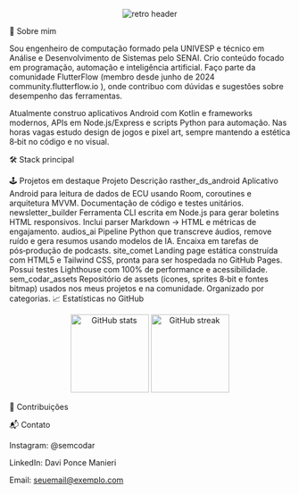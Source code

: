 <!-- Retro 8‑bit GitHub profile README for Davi Ponce Manieri --> <p align="center"> <!-- Animated 8‑bit style header using a monospace retro font --> <img src="https://readme-typing-svg.herokuapp.com?font=Press+Start+2P&size=14&duration=3500&pause=1000&color=00FF00&center=true&vCenter=true&width=600&lines=>+HELLO+WORLD;>+I'M+DAVI+PONCE+MANIERI;>+SOFTWARE+ENGINEER;>+PIXEL+ART+DEV" alt="retro header" /> </p>
👾 Sobre mim

Sou engenheiro de computação formado pela UNIVESP e técnico em Análise e Desenvolvimento de Sistemas pelo SENAI. Crio conteúdo focado em programação, automação e inteligência artificial. Faço parte da comunidade FlutterFlow (membro desde junho de 2024
community.flutterflow.io
), onde contribuo com dúvidas e sugestões sobre desempenho das ferramentas.

Atualmente construo aplicativos Android com Kotlin e frameworks modernos, APIs em Node.js/Express e scripts Python para automação. Nas horas vagas estudo design de jogos e pixel art, sempre mantendo a estética 8‑bit no código e no visual.

🛠️ Stack principal












🕹️ Projetos em destaque
Projeto	Descrição
rasther_ds_android	Aplicativo Android para leitura de dados de ECU usando Room, coroutines e arquitetura MVVM. Documentação de código e testes unitários.
newsletter_builder	Ferramenta CLI escrita em Node.js para gerar boletins HTML responsivos. Inclui parser Markdown → HTML e métricas de engajamento.
audios_ai	Pipeline Python que transcreve áudios, remove ruído e gera resumos usando modelos de IA. Encaixa em tarefas de pós‑produção de podcasts.
site_comet	Landing page estática construída com HTML5 e Tailwind CSS, pronta para ser hospedada no GitHub Pages. Possui testes Lighthouse com 100% de performance e acessibilidade.
sem_codar_assets	Repositório de assets (ícones, sprites 8‑bit e fontes bitmap) usados nos meus projetos e na comunidade. Organizado por categorias.
📈 Estatísticas no GitHub
<p align="center"> <img src="https://github-readme-stats.vercel.app/api?username=SEU-USUARIO&theme=radical&show_icons=true&bg_color=00000000&title_color=00FF00&icon_color=FF00FF&text_color=00FF00" height="140" alt="GitHub stats" /> <img src="https://github-readme-streak-stats.herokuapp.com/?user=SEU-USUARIO&theme=radical&background=00000000&ring=FF00FF&fire=FF0000&currStreakLabel=00FF00" height="140" alt="GitHub streak" /> </p>
🐍 Contribuições

📬 Contato

Instagram: @semcodar

LinkedIn: Davi Ponce Manieri

Email: seuemail@exemplo.com

<!-- Substitua SEU-USUARIO pelo seu usuário do GitHub. Esta seção foi construída para destacar habilidades de programação e projetos técnicos, excluindo ferramentas low‑code, conforme solicitado. As estatísticas utilizam temas de cores neon para combinar com a estética 8‑bit. -->
